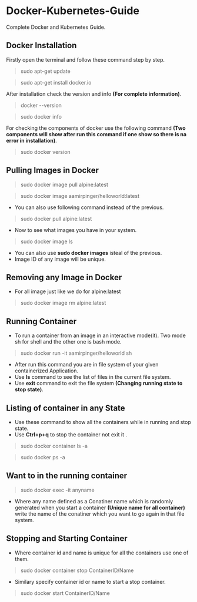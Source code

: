 # Docker-Kubernetes-Guide
Complete Docker and Kubernetes Guide.

## **Docker Installation**

Firstly open the terminal and follow these command step by step.
> sudo apt-get update

>sudo apt-get install docker.io

After installation check the version and info **(For complete information)**.
>docker --version

>sudo docker info

For checking the components of docker use the following command **(Two components will show after run this command if one show so there is na error in installation)**.

>sudo docker version

## **Pulling Images in Docker**
>sudo docker image pull alpine:latest

>sudo docker image aamirpinger/helloworld:latest

- You can also use following command instead of the previous.
> sudo docker pull alpine:latest

- Now to see what images you have in your system.
> sudo docker image ls
- You can also use **sudo docker images** isteal of the previous. 
- Image ID of any image will be unique.
  
## **Removing any Image in Docker**
- For all image just like we do for alpine:latest 
> sudo docker image rm alpine:latest

## **Running Container**
- To run a container from an image in an interactive mode(it). Two mode sh for shell and the other one is bash mode.
>sudo docker run -it aamirpinger/helloworld sh
- After run this command you are in file system of your given containerized Application.
- Use **ls** command to see the list of files in the current file system.
- Use **exit** command to exit the file system **(Changing running state to stop state)**.
## **Listing of container in any State**
- Use these command to show all the containers while in running and stop state.
- Use **Ctrl+p+q** to stop the container not exit it .
>sudo docker container ls -a

>sudo docker ps -a

## **Want to in the running container**

>sudo docker exec -it anyname

- Where any name defined as a Conatiner name which is randomly generated when you start a container **(Unique name for all container)** write the name of the conatiner which you want to go again in that file system.

## **Stopping and Starting Container**
- Where container id  and name is unique for all the containers use one of them.
> sudo docker container stop ContainerID/Name

- Similary specify container id or name to start a stop container.
> sudo docker start ContainerID/Name